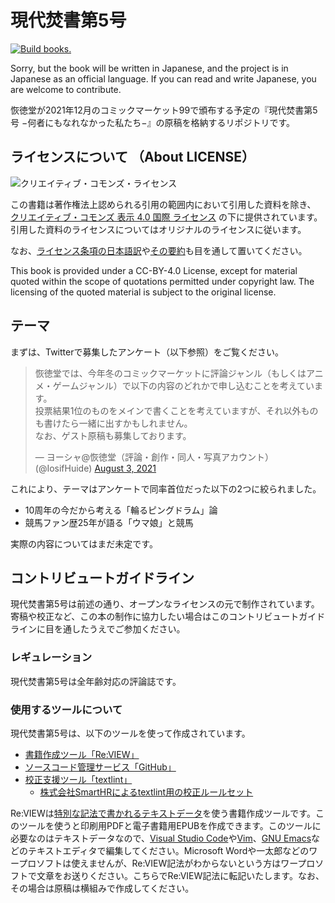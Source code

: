 # 現代焚書第5号

[![Build books.](https://github.com/huideyeren/XiandaiFenshuVol5/actions/workflows/jobs.yml/badge.svg)](https://github.com/huideyeren/XiandaiFenshuVol5/actions/workflows/jobs.yml)

Sorry, but the book will be written in Japanese, and the project is in Japanese as an official language. If you can read and write Japanese, you are welcome to contribute.

恢徳堂が2021年12月のコミックマーケット99で頒布する予定の『現代焚書第5号 −何者にもなれなかった私たち−』の原稿を格納するリポジトリです。

## ライセンスについて （About LICENSE）

![クリエイティブ・コモンズ・ライセンス](https://i.creativecommons.org/l/by/4.0/88x31.png) 

この書籍は著作権法上認められる引用の範囲内において引用した資料を除き、 [クリエイティブ・コモンズ 表示 4.0 国際 ライセンス](http://creativecommons.org/licenses/by/4.0/) の下に提供されています。引用した資料のライセンスについてはオリジナルのライセンスに従います。

なお、[ライセンス条項の日本語訳](https://creativecommons.org/licenses/by/4.0/legalcode.ja)や[その要約](https://creativecommons.org/licenses/by/4.0/deed.ja)も目を通して置いてください。

This book is provided under a CC-BY-4.0 License, except for material quoted within the scope of quotations permitted under copyright law. The licensing of the quoted material is subject to the original license.

## テーマ

まずは、Twitterで募集したアンケート（以下参照）をご覧ください。

<blockquote class="twitter-tweet"><p lang="ja" dir="ltr">恢徳堂では、今年冬のコミックマーケットに評論ジャンル（もしくはアニメ・ゲームジャンル）で以下の内容のどれかで申し込むことを考えています。<br>投票結果1位のものをメインで書くことを考えていますが、それ以外ものも書けたら一緒に出すかもしれません。<br>なお、ゲスト原稿も募集しております。</p>&mdash; ヨーシャ@恢徳堂（評論・創作・同人・写真アカウント） (@IosifHuide) <a href="https://twitter.com/IosifHuide/status/1422510235630014464?ref_src=twsrc%5Etfw">August 3, 2021</a></blockquote>

これにより、テーマはアンケートで同率首位だった以下の2つに絞られました。

- 10周年の今だから考える「輪るピングドラム」論
- 競馬ファン歴25年が語る「ウマ娘」と競馬

実際の内容についてはまだ未定です。

## コントリビュートガイドライン

現代焚書第5号は前述の通り、オープンなライセンスの元で制作されています。寄稿や校正など、この本の制作に協力したい場合はこのコントリビュートガイドラインに目を通したうえでご参加ください。

### レギュレーション

現代焚書第5号は全年齢対応の評論誌です。

### 使用するツールについて

現代焚書第5号は、以下のツールを使って作成されています。

- [書籍作成ツール「Re:VIEW」](https://reviewml.org/)
- [ソースコード管理サービス「GitHub」](https://github.com/)
- [校正支援ツール「textlint」](https://textlint.github.io/)
  - [株式会社SmartHRによるtextlint用の校正ルールセット](https://shanaiho.smarthr.co.jp/n/n881866630eda)

Re:VIEWは[特別な記法で書かれるテキストデータ](https://github.com/kmuto/review/blob/master/doc/format.ja.md)を使う書籍作成ツールです。このツールを使うと印刷用PDFと電子書籍用EPUBを作成できます。このツールに必要なのはテキストデータなので、[Visual Studio Code](https://azure.microsoft.com/ja-jp/products/visual-studio-code/)や[Vim](https://www.vim.org/)、[GNU Emacs](https://www.gnu.org/software/emacs/)などのテキストエディタで編集してください。Microsoft Wordや一太郎などのワープロソフトは使えませんが、Re:VIEW記法がわからないという方はワープロソフトで文章をお送りください。こちらでRe:VIEW記法に転記いたします。なお、その場合は原稿は横組みで作成してください。

